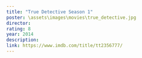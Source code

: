 ```yaml
---
title: "True Detective Season 1"
poster: \assets\images\movies\true_detective.jpg
director:
rating: 8
year: 2014
description:
link: https://www.imdb.com/title/tt2356777/
---
```

